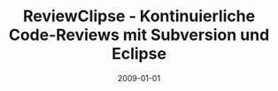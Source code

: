 ---
abstract: ''
authors:
- Mario Bernhart
- Christoph Mayerhofer
- Thomas Grechenig
date: '2009-01-01'
featured: false
links:
- name: Publik
  url: https://publik.tuwien.ac.at/showentry.php?ID=183782&lang=2
publication_types:
- '2'
publishDate: '2009-01-01'
title: ReviewClipse - Kontinuierliche Code-Reviews mit Subversion und Eclipse
url_pdf: ''
---